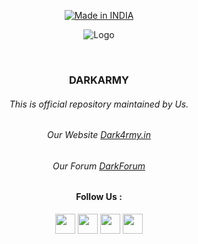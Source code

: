 
  
  <p align=center>
  <a href="https://dark4rmy.in/"><img title="Made in INDIA" src="https://img.shields.io/badge/MADE%20IN-INDIA-SCRIPT?colorA=%23ff8100&colorB=%23017e40&colorC=%23ff0000&style=for-the-badge"></a>
  </p>
  
  <p align="center">
  <img src="https://github.com/D4RK-4RMY/DARKARMY/blob/main/darkarmylogo-removebg-preview%20(2).png" alt=" Logo" />
</p>

  <br>
  
  ### <p align="center"> DARKARMY <p align="center">
 
###### <p align="center">*This is official repository maintained by Us.*

###### <p align="center"> *Our Website [Dark4rmy.in](https://dark4rmy.in/)*
###### <p align="center"> *Our Forum [DarkForum](https://darkforums.pro/)*

<!-- ###### <p align="center">We are DARKARMY <p align="center">-->

#### <p align="center"> Follow Us : <p align="center">
  
  <p align="center"> <a href="https://discord.gg/TSDyNZhy7b" target="_blank" rel="noreferrer"><img src="https://raw.githubusercontent.com/danielcranney/readme-generator/main/public/icons/socials/discord.svg" width="32" height="32" /></a> <a href="http://www.instagram.com/darkforms" target="_blank" rel="noreferrer"><img src="https://raw.githubusercontent.com/danielcranney/readme-generator/main/public/icons/socials/instagram.svg" width="32" height="32" /></a>  <a href="https://t.me/darkarmyofficial" target="_blank" rel="noreferrer"><img src="https://res.cloudinary.com/hritikfeaturepage/image/upload/v1675960041/telegram-svgrepo-com_fjb0lu.svg" width="32" height="32" /></a> <a href="https://www.twitter.com/_d4rk4rmy_" target="_blank" rel="noreferrer"><img src="https://raw.githubusercontent.com/danielcranney/readme-generator/main/public/icons/socials/twitter.svg" width="32" height="32" /></a> </p>
  

